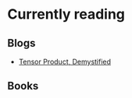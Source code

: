 # Currently reading 

## Blogs
- [Tensor Product, Demystified](https://www.math3ma.com/blog/the-tensor-product-demystified)

## Books
